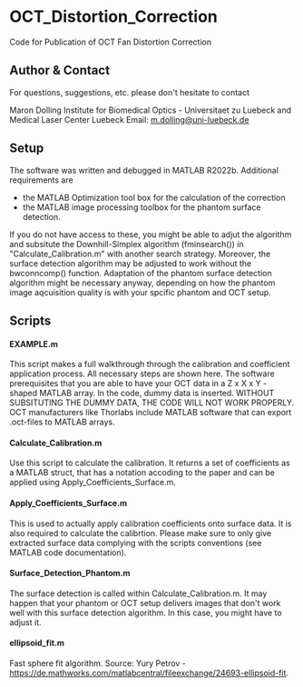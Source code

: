 # OCT_Distortion_Correction
Code for Publication of OCT Fan Distortion Correction

## Author & Contact
For questions, suggestions, etc. please don't hesitate to contact

Maron Dolling
Institute for Biomedical Optics - Universitaet zu Luebeck
and
Medical Laser Center Luebeck
Email: m.dolling@uni-luebeck.de


## Setup
The software was written and debugged in MATLAB R2022b. Additional requirements are
- the MATLAB Optimization tool box for the calculation of the correction
- the MATLAB image processing toolbox for the phantom surface detection.

If you do not have access to these, you might be able to adjut the algorithm and subsitute the Downhill-Simplex algorithm (fminsearch()) in "Calculate_Calibration.m" with another search strategy. 
Moreover, the surface detection algorithm may be adjusted to work without the bwconncomp() function. 
Adaptation of the phantom surface detection algorithm might be necessary anyway, depending on how the phantom image aqcuisition quality is with your spcific phantom and OCT setup.


## Scripts

#### EXAMPLE.m
This script makes a full walkthrough through the calibration and coefficient application process. All necessary steps are shown here.
The software prerequisites that you are able to have your OCT data in a Z x X x Y - shaped MATLAB array. 
In the code, dummy data is inserted. WITHOUT SUBSITUTING THE DUMMY DATA, THE CODE WILL NOT WORK PROPERLY. 
OCT manufacturers like Thorlabs include MATLAB software that can export .oct-files to MATLAB arrays.

#### Calculate_Calibration.m
Use this script to calculate the calibration. It returns a set of coefficients as a MATLAB struct, that has a notation accoding to the paper and can be applied using Apply_Coefficients_Surface.m.

#### Apply_Coefficients_Surface.m
This is used to actually apply calibration coefficients onto surface data. It is also required to calculate the calibrtion.
Please make sure to only give extracted surface data complying with the scripts conventions (see MATLAB code documentation).

#### Surface_Detection_Phantom.m
The surface detection is called within Calculate_Calibration.m. 
It may happen that your phantom or OCT setup delivers images that don't work well with this surface detection algorithm. 
In this case, you might have to adjust it.

#### ellipsoid_fit.m
Fast sphere fit algorithm. Source: Yury Petrov - https://de.mathworks.com/matlabcentral/fileexchange/24693-ellipsoid-fit.

